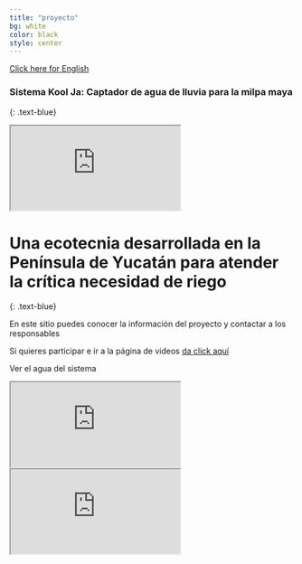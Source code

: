 ```yaml
---
title: "proyecto"
bg: white
color: black
style: center
---
```

<span id="forkongithub">
  <a href="https://storymaps.arcgis.com/stories/f5bb9a0b7ac54091826ed08503f0e225" class="bg-blue">
    Click here for English
  </a>
</span>

### Sistema Kool Ja: Captador de agua de lluvia para la milpa maya
{: .text-blue}

<div class="icontain">
 <iframe src="https://www.youtube.com/embed/CfKIvPEsdOw" allow="accelerometer; autoplay" allowfullscreen></iframe>
</div>




# Una ecotecnia desarrollada en la Península de Yucatán para atender la crítica necesidad de riego
{: .text-blue}


En este sitio puedes conocer la información del proyecto y contactar a los responsables

Si quieres participar e ir a la página de videos [da click aquí](https://www.youtube.com/)

Ver el agua del sistema

<iframe src="https://www.youtube.com/embed/9s9aIzRF1ME" allow="accelerometer; autoplay" allowfullscreen></iframe>


<iframe src="https://www.youtube.com/embed/IMZLfZozTgo" allow="accelerometer; autoplay" allowfullscreen></iframe>



